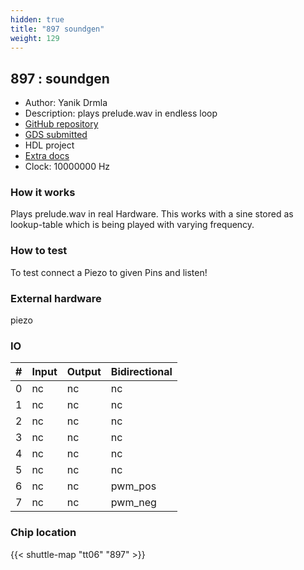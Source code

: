 ```yaml
---
hidden: true
title: "897 soundgen"
weight: 129
---
```


## 897 : soundgen

* Author: Yanik Drmla
* Description: plays prelude.wav in endless loop
* [GitHub repository](https://github.com/dyanik9/jku-tt06-soundgen)
* [GDS submitted](https://github.com/dyanik9/jku-tt06-soundgen/actions/runs/8629346943)
* HDL project
* [Extra docs]()
* Clock: 10000000 Hz

<!---

This file is used to generate your project datasheet. Please fill in the information below and delete any unused
sections.

You can also include images in this folder and reference them in the markdown. Each image must be less than
512 kb in size, and the combined size of all images must be less than 1 MB.
-->


### How it works

Plays prelude.wav in real Hardware. This works with a sine stored as lookup-table which is being played with varying frequency.

### How to test

To test connect a Piezo to given Pins and listen!

### External hardware

piezo


### IO

| #             | Input    | Output   | Bidirectional   |
| ------------- | -------- | -------- | --------------- |
| 0 | nc  | nc  | nc        |
| 1 | nc  | nc  | nc        |
| 2 | nc  | nc  | nc        |
| 3 | nc  | nc  | nc        |
| 4 | nc  | nc  | nc        |
| 5 | nc  | nc  | nc        |
| 6 | nc  | nc  | pwm_pos        |
| 7 | nc  | nc  | pwm_neg        |


### Chip location

{{< shuttle-map "tt06" "897" >}}
